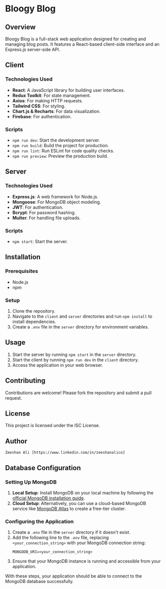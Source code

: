 # Bloogy Blog

## Overview
Bloogy Blog is a full-stack web application designed for creating and managing blog posts. It features a React-based client-side interface and an Express.js server-side API.

## Client

### Technologies Used
- **React**: A JavaScript library for building user interfaces.
- **Redux Toolkit**: For state management.
- **Axios**: For making HTTP requests.
- **Tailwind CSS**: For styling.
- **Chart.js & Recharts**: For data visualization.
- **Firebase**: For authentication.

### Scripts
- `npm run dev`: Start the development server.
- `npm run build`: Build the project for production.
- `npm run lint`: Run ESLint for code quality checks.
- `npm run preview`: Preview the production build.

## Server

### Technologies Used
- **Express.js**: A web framework for Node.js.
- **Mongoose**: For MongoDB object modeling.
- **JWT**: For authentication.
- **Bcrypt**: For password hashing.
- **Multer**: For handling file uploads.

### Scripts
- `npm start`: Start the server.

## Installation

### Prerequisites
- Node.js
- npm

### Setup
1. Clone the repository.
2. Navigate to the `client` and `server` directories and run `npm install` to install dependencies.
3. Create a `.env` file in the `server` directory for environment variables.

## Usage
1. Start the server by running `npm start` in the `server` directory.
2. Start the client by running `npm run dev` in the `client` directory.
3. Access the application in your web browser.

## Contributing
Contributions are welcome! Please fork the repository and submit a pull request.

## License
This project is licensed under the ISC License. 

## Author
    Zeeshan Ali [https://www.linkedin.com/in/zeeshanalico]

## Database Configuration

### Setting Up MongoDB
1. **Local Setup**: Install MongoDB on your local machine by following the [official MongoDB installation guide](https://docs.mongodb.com/manual/installation/).
2. **Cloud Setup**: Alternatively, you can use a cloud-based MongoDB service like [MongoDB Atlas](https://www.mongodb.com/cloud/atlas) to create a free-tier cluster.

### Configuring the Application
1. Create a `.env` file in the `server` directory if it doesn't exist.
2. Add the following line to the `.env` file, replacing `<your_connection_string>` with your MongoDB connection string:
   ```
   MONGODB_URI=<your_connection_string>
   ```
3. Ensure that your MongoDB instance is running and accessible from your application.

With these steps, your application should be able to connect to the MongoDB database successfully.